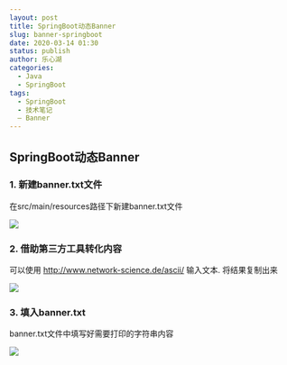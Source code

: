 ```yaml
---
layout: post
title: SpringBoot动态Banner
slug: banner-springboot
date: 2020-03-14 01:30
status: publish
author: 乐心湖
categories: 
  - Java
  - SpringBoot
tags: 
  - SpringBoot
  - 技术笔记
  — Banner
---
```


## SpringBoot动态Banner

### 1. 新建banner.txt文件

 在src/main/resources路径下新建banner.txt文件

![](https://cdn.xn2001.com/2020/03/14/20200314001310.png)

### 2. 借助第三方工具转化内容

可以使用 http://www.network-science.de/ascii/ 输入文本. 将结果复制出来

![](https://cdn.xn2001.com/2020/03/14/20200314001143.png)

### 3. 填入banner.txt

banner.txt文件中填写好需要打印的字符串内容

![](https://cdn.xn2001.com/2020/03/14/20200314002053.png)
